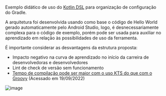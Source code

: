 Exemplo didático de uso do [Kotlin DSL]([url](https://docs.gradle.org/current/userguide/kotlin_dsl.html)) para organização de configuração do Gradle.

A arquitetura foi desenvolvida usando como base o código de Hello World gerado automaticamente pelo Android Studio, logo, é desnecessariamente complexa para o código de exemplo, porém pode ser usada para auxiliar no aprendizado em relação às possibilidades de uso da ferramenta.

É importante considerar as desvantagens da estrutura proposta:
- Impacto negativo na curva de aprendizado no início da carreira de desenvolvedoras e desenvolvedores
- Lint de check de versão sem funcionamento
- [Tempo de compilação pode ser maior com o uso KTS do que com o Groovy]([url](https://developer.android.com/studio/build/migrate-to-kts#known_issues)) (Acessado em 19/09/2022)

![image](https://user-images.githubusercontent.com/24896635/190944044-b116f352-b40e-4323-a0fb-c0c108322a8d.png)
